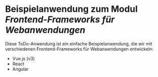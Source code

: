 # Beispielanwendung zum Modul _Frontend-Frameworks für Webanwendungen_

Diese ToDo-Anwendung ist ein einfache Beispielanwendung, die wir mit verschiedenen Frontend-Frameworks für Webanwendungen entwickeln:

- Vue.js (v3)
- React
- Angular
